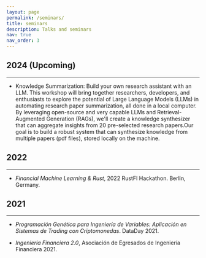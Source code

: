 ```yaml
---
layout: page
permalink: /seminars/
title: seminars
description: Talks and seminars
nav: true
nav_order: 3
---
```


## 2024 (Upcoming)
---

- Knowledge Summarization: Build your own research assistant with an LLM.
This workshop will bring together researchers,  developers, and enthusiasts to explore the potential 
of Large Language Models (LLMs) in automating research paper summarization, all done in a local computer. By leveraging open-source and very capable LLMs and Retrieval-Augmented Generation (RAGs), we'll create a knowledge synthesizer that can aggregate insights from 20 pre-selected research papers.Our goal is to build a robust system that can  synthesize knowledge from multiple papers (pdf files), stored locally on the machine.

## 2022
---

- *Financial Machine Learning & Rust*, 2022 RustFI Hackathon. Berlin, Germany.

## 2021
---

- *Programación Genética para Ingeniería de Variables: Aplicación en Sistemas de Trading con Criptomonedas*. DataDay 2021.

- *Ingenieria Financiera 2.0*, Asociación de Egresados de Ingeniería Financiera 2021.
